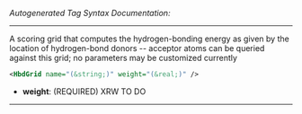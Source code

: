 _Autogenerated Tag Syntax Documentation:_

---
A scoring grid that computes the hydrogen-bonding energy as given by the location of hydrogen-bond donors -- acceptor atoms can be queried against this grid; no parameters may be customized currently

```xml
<HbdGrid name="(&string;)" weight="(&real;)" />
```

-   **weight**: (REQUIRED) XRW TO DO

---

